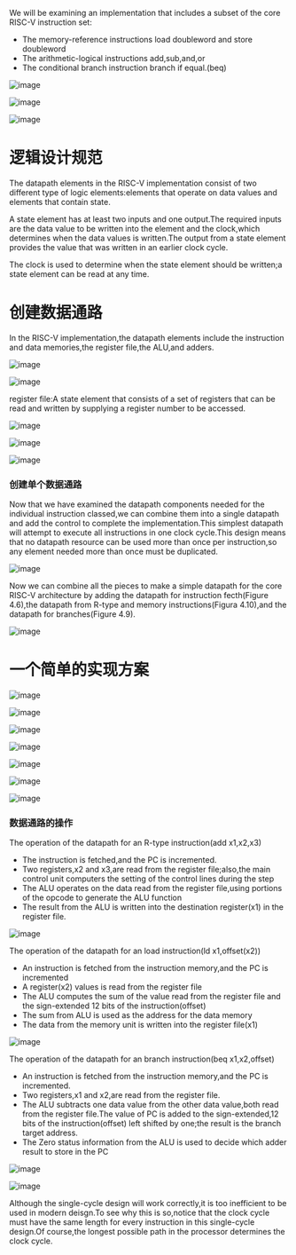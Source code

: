 We will be examining an implementation that includes a subset of the core RISC-V instruction set:

- The memory-reference instructions load doubleword and store doubleword
- The arithmetic-logical instructions add,sub,and,or
- The conditional branch instruction branch if equal.(beq)


![image](images/F6C9530301574CBA8442586D2DAE0C191599789568(1).png)

![image](images/BC1E11259E5C49C9B18226C689BE96781599791196(1).png)

![image](images/4C68CB59094248CA8F10D0CF88495E5D1599792904(1).png)

# 逻辑设计规范

The datapath elements in the RISC-V implementation consist of two different type of logic elements:elements that operate on data values and elements that contain state.

A state element has at least two inputs and one output.The required inputs are the data value to be written into the element and the clock,which determines when the data values is written.The output from a state element provides the value that was written in an earlier clock cycle.

The clock is used to determine when the state element should be written;a state element can be read at any time.

# 创建数据通路

In the RISC-V implementation,the datapath elements include the instruction and data memories,the register file,the ALU,and adders.

![image](images/70729A5E527842BD907AB2072C83C8781600048689(1).png)

![image](images/FFF26B2E87B14A8CAFB15C44234609991600048842(1).png)

register file:A state element that consists of a set of registers that can be read and written by supplying a register number to be accessed.

![image](images/E61355703DB24BAA9ECA6665FFECD99B1600049749(1).png)

![image](images/E2673394DABC4F0792DD8E11D98C4C091600050472(1).png)

![image](images/09E8B72D14B54C1E9E29EB5A99778EF41600051447(1).png)

### 创建单个数据通路

Now that we have examined the datapath components needed for the individual instruction classed,we can combine them into a single datapath and add the control to complete the implementation.This simplest datapath will attempt to execute all instructions in one clock cycle.This design means that no datapath resource can be used more than once per instruction,so any element needed more than once must be duplicated.

![image](images/F264B3B83F77456497EE2BEF2363AD741600053770.png)

Now we can combine all the pieces to make a simple datapath for the core RISC-V architecture by adding the datapath for instruction fecth(Figure 4.6),the datapath from R-type and memory instructions(Figura 4.10),and the datapath for branches(Figure 4.9).


![image](images/6FEA01A109DE498188C596BC557C2E081600054380(1).png)

# 一个简单的实现方案

![image](images/9241EA949CA54042A103C02A604FC2161600065220(1).png)


![image](images/D67EA77A25D3430F8C32249238DCE1031600066203(1).png)

![image](images/432DE7D95FFF4382A83A7284D701B8121600135761(1).png)

![image](images/F89C4C55E55F4A2287A31C9471FD041E1600135808(1).png)

![image](images/DC102F5FBAA24D0FA882EF1E025448B41600136104(1).png)

![image](images/CBBD2A6EBD0746ACBEAC8E9E4B92AF811600136722(1).png)

![image](images/00F25BB830E74FB89F6EF3CFEB2A6EB61600137469(1).png)

### 数据通路的操作

The operation of the datapath for an R-type instruction(add x1,x2,x3)

- The instruction is fetched,and the PC is incremented.
- Two registers,x2 and x3,are read from the register file;also,the main control unit computers the setting of the control lines during the step
- The ALU operates on the data read from the register file,using portions of the opcode to generate the ALU function
- The result from the ALU is written into the destination register(x1) in the register file.

![image](images/53590C6FD66D4D5EA5C48035CC2A59E61600139487(1).png)

The operation of the datapath for an load instruction(ld x1,offset(x2))

- An instruction is fetched from the instruction memory,and the PC is incremented
- A register(x2) values is read from the register file
- The ALU computes the sum of the value read from the register file and the sign-extended 12 bits of the instruction(offset)
- The sum from ALU is used as the address for the data memory
- The data from the memory unit is written into the register file(x1)

![image](images/61D878A9C50E417691BE0B9A8105AA451600139745(1).png)


The operation of the datapath for an branch instruction(beq x1,x2,offset)

- An instruction is fetched from the instruction memory,and the PC is incremented.
- Two registers,x1 and x2,are read from the register file.
- The ALU subtracts one data value from the other data value,both read from the register file.The value of PC is added to the sign-extended,12 bits of the instruction(offset) left shifted by one;the result is the branch target address.
- The Zero status information from the ALU is used to decide which adder result to store in the PC

![image](images/95E482690F0A4BC5B41912B83D3FEC2B1600140151(1).png)


![image](images/0602A7CEEDFF410A99D7232B5743C93D1600140780(1).png)

Although the single-cycle design will work correctly,it is too inefficient to be used in modern deisgn.To see why this is so,notice that the clock cycle must have the same length for every instruction in this single-cycle design.Of course,the longest possible path in the processor determines the clock cycle.